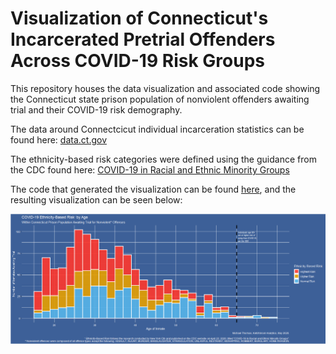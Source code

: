 # Visualization of Connecticut's Incarcerated Pretrial Offenders Across COVID-19 Risk Groups 
This repository houses the data visualization and associated code showing the Connecticut state prison population of nonviolent offenders awaiting trial and their COVID-19 risk demography. 

The data around Connectcicut individual incarceration statistics can be found here: [data.ct.gov](https://data.ct.gov/Public-Safety/Accused-Pre-Trial-Inmates-in-Correctional-Faciliti/b674-jy6w)

The ethnicity-based risk categories were defined using the guidance from the CDC found here: [COVID-19 in Racial and Ethnic Minority Groups
](https://www.cdc.gov/coronavirus/2019-ncov/need-extra-precautions/racial-ethnic-minorities.html)

The code that generated the visualization can be found [here](00_analysis.R), and the resulting visualization can be seen below:

![](covid19_nonviolent_inmate_risk_ct.png)
